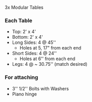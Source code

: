 3x Modular Tables


### Each Table
- Top: 2' x 4'
- Bottom: 2' x 4'
- Long Sides: 4 @ 45''
	- Holes at 5, 17" from each end
- Short Sides: 4 @ 24''
	- Holes at 6'' from each end
- Legs: 4 @ ~ 30.75'' (match desired)

### For attaching
- 3'' 1/2'' Bolts with Washers
- Piano hinge

